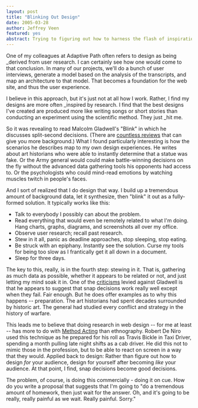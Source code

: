 ```yaml
--- 
layout: post
title: "Blinking Out Design"
date: 2005-03-28
author: Jeffrey Veen
featured: yes
abstract: Trying to figuring out how to harness the flash of inspiration
---
```

One of my colleagues at Adaptive Path often refers to design as being _derived from user research. I can certainly see how one would come to that conclusion. In many of our projects, we'll do a bunch of user interviews, generate a model based on the analysis of the transcripts, and map an architecture to that model. That becomes a foundation for the web site, and thus the user experience.

I believe in this approach, but it's just not at all how I work. Rather, I find my designs are more often _inspired by research. I find that the best designs I've created are produced more like writing songs or short stories than conducting an experiment using the scientific method. They just _hit me.

So it was revealing to read Malcolm Gladwell's "Blink" in which he discusses split-second decisions. (There are <a href="http://www.metacritic.com/books/authors/gladwellmalcolm/blink">countless reviews</a> that can give you more background.) What I found particularly interesting is how the scenarios he describes map to my own design experiences. He writes about art historians who were able to instantly determine that a statue was fake. Or the Army general would could make battle-winning decisions on the fly without the advanced data gathering tools his opponents had access to. Or the psychologists who could mind-read emotions by watching muscles twitch in people's faces.

And I sort of realized that I do design that way. I build up a tremendous amount of background data, let it synthesize, then "blink" it out as a fully-formed solution. It typically works like this:

- Talk to everybody I possibly can about the problem.
- Read everything that would even be remotely related to what I'm doing. Hang charts, graphs, diagrams, and screenshots all over my office.
- Observe user research; recall past research.
- Stew in it all, panic as deadline approaches, stop sleeping, stop eating.
- Be struck with an epiphany. Instantly see the solution. Curse my tools for being too slow as I frantically get it all down in a document.
- Sleep for three days.

The key to this, really, is in the fourth step: stewing in it. That is, gathering as much data as possible, whether it appears to be related or not, and just letting my mind soak it in. One of the <a href="http://www.peterme.com/archives/000457.html">criticisms</a> levied against Gladwell is that he appears to suggest that snap decisions work really well except when they fail. Fair enough. But he does offer examples as to why this happens -- preparation. The art historians had spent decades surrounded by historic art. The general had studied every conflict and strategy in the history of warfare. 

This leads me to believe that doing research in web design -- for me at least -- has more to do with <a href="https://en.wikipedia.org/wiki/Method_acting">Method Acting</a> than ethnography. Robert De Niro used this technique as he prepared for his roll as Travis Bickle in Taxi Driver, spending a month pulling late night shifts as a cab driver. He did this not to mimic those in the profession, but to be able to react on screen in a way that they would. Applied back to design: Rather than figure out how to design _for_ your audience, design for yourself after becoming _like_ your audience. At that point, I find, snap decisions become good decisions.

The problem, of course, is doing this commercially - doing it on cue. How do you write a proposal that suggests that I'm going to "do a tremendous amount of homework, then just wait for the answer. Oh, and it's going to be really, really painful as we wait. Really painful. Sorry."
